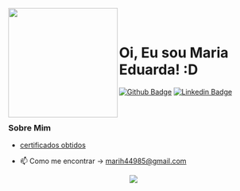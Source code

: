 <p>
    <img src="./github/sonic.gif" width="220px" align="left"> 
    <br></br>
    
  # Oi, Eu sou Maria Eduarda! :D
  
  [![Github Badge](https://img.shields.io/badge/-Github-000?style=flat-square&logo=Github&logoColor=white&link=https://github.com/Maahjx)](https://github.com/Maahjx)
  [![Linkedin Badge](https://img.shields.io/badge/-LinkedIn-blue?style=flat-square&logo=Linkedin&logoColor=white&link=https://www.linkedin.com/in/maahjx/)](https://www.linkedin.com/in/maahjx/) 
  
  <br>
  
  ### Sobre Mim
   
  
  - [certificados obtidos](https://drive.google.com/drive/folders/15Kvz6iILwgV4mcoZws0UEzjk_TUuilGA?usp=sharing) 
  
  - 📫 Como me encontrar -> marih44985@gmail.com
  
    
 <p align="center">
 <img align="center" src="https://github-readme-stats.vercel.app/api/?username=Maahjx&show_icons=true&title_color=94fcff&icon_color=79ff97&text_color=fe9fe6&bg_color=151515" />
 </p>
     
  
  </p>
